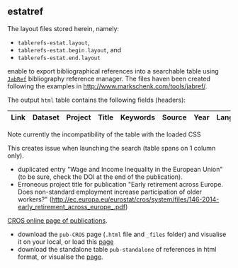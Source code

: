 ## estatref

The layout files stored herein, namely: 
* `tablerefs-estat.layout`, 
* `tablerefs-estat.begin.layout`, and
* `tablerefs-estat.end.layout`

enable to export bibliographical references into a searchable table using [`JabRef`](http://www.jabref.org) bibliography reference manager. The files haven been created following the examples in http://www.markschenk.com/tools/jabref/.

The output `html` table contains the following fields (headers):

| Link | Dataset | Project | Title | Keywords |	Source | Year | Lang. |
|------|---------|---------|-------|----------|--------|------|-------|

Note currently the incompatibility of the table with the loaded CSS

  <link type="text/css" rel="stylesheet" href="CROS-publication-2016_files/css_P0C19k7C3TsKm7hg3wFHvSzcEa7tBnpz4vdfXBuz5_A.css" media="all">
  
This creates issue when launching the search (table spans on 1 column only).

-	duplicated entry "Wage and Income Inequality in the European Union" (to be sure, check the DOI at the end of the publication).
-	Erroneous project title for publication "Early retirement across Europe. Does non-standard employment increase participation of older workers?" (http://ec.europa.eu/eurostat/cros/system/files/146-2014-early_retirement_across_europe_.pdf)

[CROS online page of publications](https://ec.europa.eu/eurostat/cros/content/publications-received_en).

* download the `pub-CROS` page (`.html` file and `_files` folder) and visualise it on your local, or load this [page](http://htmlpreview.github.io/?https://github.com/gjacopo/bodylanguage/blob/master/estatref/pub-CROS.html)
* download the standalone table `pub-standalone` of references in html format, or visualise the [page](http://htmlpreview.github.io/?https://github.com/gjacopo/bodylanguage/blob/master/estatref/pub-standalone.html).
